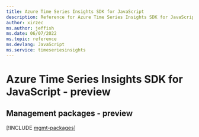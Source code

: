 ```yaml
---
title: Azure Time Series Insights SDK for JavaScript
description: Reference for Azure Time Series Insights SDK for JavaScript
author: xirzec
ms.author: jeffish
ms.date: 06/07/2022
ms.topic: reference
ms.devlang: JavaScript
ms.service: timeseriesinsights
---
```

# Azure Time Series Insights SDK for JavaScript - preview
## Management packages - preview
[!INCLUDE [mgmt-packages](time-series-insights-mgmt-index.md)]
